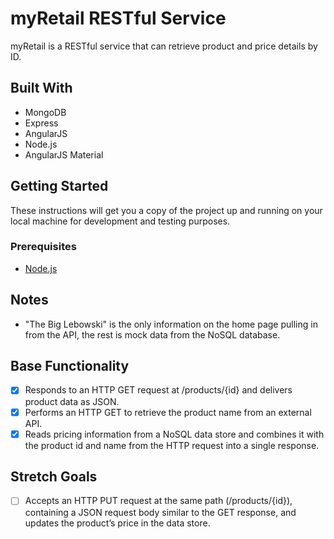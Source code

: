 # myRetail RESTful Service
myRetail is a RESTful service that can retrieve product and price details by ID.

## Built With
* MongoDB
* Express
* AngularJS
* Node.js
* AngularJS Material

## Getting Started

These instructions will get you a copy of the project up and running on your local machine for development and testing purposes.

### Prerequisites

- [Node.js](https://nodejs.org/en/)

<!-- ### Installing -->

## Notes
* "The Big Lebowski" is the only information on the home page pulling in from the API, the rest is mock data from the NoSQL database.

## Base Functionality
- [x] Responds to an HTTP GET request at /products/{id} and delivers product data as JSON. 
- [x] Performs an HTTP GET to retrieve the product name from an external API.
- [x] Reads pricing information from a NoSQL data store and combines it with the product id and name from the HTTP request into a single response.

## Stretch Goals
- [ ] Accepts an HTTP PUT request at the same path (/products/{id}), containing a JSON request body similar to the GET response, and updates the product’s price in the data store.